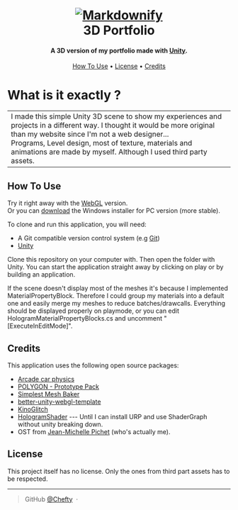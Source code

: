 <h1 align="center">
  <br>
	<a href="https://github.com/Chefty/3D-Portfolio/blob/master/Assets/Textures/3d_portfolio_screenshot.png?raw=true"><img src="https://github.com/Chefty/3D-Portfolio/blob/master/Assets/Textures/3d_portfolio_screenshot.png?raw=true" alt="Markdownify" ></a>
  <br>
  3D Portfolio
</h1>

<h4 align="center">
A 3D version of my portfolio made with <a href="https://unity.com" target="_blank">Unity</a>.</h4>

<!--- <p align="center">
  <a href="https://www.paypal.me/AmitMerchant">
    <img src="https://img.shields.io/badge/$-donate-ff69b4.svg?maxAge=2592000&amp;style=flat">
  </a>
</p>--->

<p align="center">
  <a href="#how-to-use">How To Use</a> •
  <a href="#license">License</a> •
  <a href="#credits">Credits</a>
</p>

<!---![screenshot](https://lien-vers-un-gif)--->
# What is it exactly ?
<table>
<tr>
<td>
I made this simple Unity 3D scene to show my experiences and projects in a different way. I thought it would be more original than my website since I'm not a web designer...<br>
Programs, Level design, most of texture, materials and animations are made by myself. Although I used third party assets.
</td>
</tr>
</table>

## How To Use
Try it right away with the <a href="https://chefty.github.io/assets/unity/portfolio3d/" target="_blank">WebGL</a> version.<br>
Or you can <a href="https://chefty.github.io/projects/" target="_blank">download</a> the Windows installer for PC version (more stable).

To clone and run this application, you will need:
- A Git compatible version control system (e.g [Git](https://git-scm.com))
- [Unity](https://unity.com)

Clone this repository on your computer with. Then open the folder with Unity.
You can start the application straight away by clicking on play or by building an application.

If the scene doesn't display most of the meshes it's because I implemented MaterialPropertyBlock. Therefore I could group my materials into a default one and easily merge my meshes to reduce batches/drawcalls.
Everything should be displayed properly on playmode, or you can edit HologramMaterialPropertyBlocks.cs and uncomment "[ExecuteInEditMode]".

## Credits
This application uses the following open source packages:
- [Arcade car physics](https://assetstore.unity.com/packages/tools/physics/arcade-car-physics-119484)
- [POLYGON - Prototype Pack](https://assetstore.unity.com/packages/3d/props/exterior/polygon-prototype-pack-137126)
- [Simplest Mesh Baker](https://assetstore.unity.com/packages/tools/utilities/simplest-mesh-baker-118123)
- [better-unity-webgl-template](https://github.com/greggman/better-unity-webgl-template)
- [KinoGlitch](https://github.com/keijiro/KinoGlitch)
- [HologramShader](https://github.com/andydbc/HologramShader) --- Until I can install URP and use ShaderGraph without unity breaking down.
- OST from [Jean-Michelle Pichet](https://soundcloud.com/user-587306190-320377549/fallback) (who's actually me).

<!---## Support MAYBE FOR LATER
<a href="patreon-link">
	<img src="https://c5.patreon.com/external/logo/become_a_patron_button@2x.png" width="160">
</a>--->

## License

This project itself has no license.
Only the ones from third part assets has to be respected.

---

> GitHub [@Chefty](https://github.com/Chefty) &nbsp;&middot;&nbsp;
